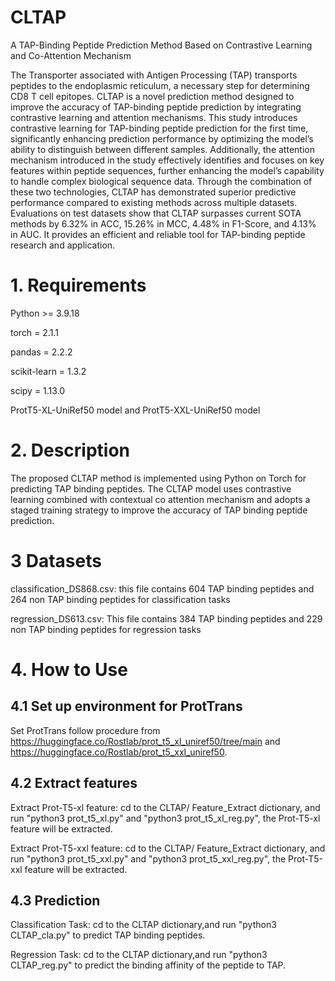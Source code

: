 # CLTAP
A TAP-Binding Peptide Prediction Method Based on Contrastive Learning and Co-Attention Mechanism

The Transporter associated with Antigen Processing (TAP) transports peptides to the endoplasmic reticulum, a necessary step for determining CD8 T cell epitopes. CLTAP is a novel prediction method designed to improve the accuracy of TAP-binding peptide prediction by integrating contrastive learning and attention mechanisms. This study introduces contrastive learning for TAP-binding peptide prediction for the first time, significantly enhancing prediction performance by optimizing the model’s ability to distinguish between different samples. Additionally, the attention mechanism introduced in the study effectively identifies and focuses on key features within peptide sequences, further enhancing the model’s capability to handle complex biological sequence data. Through the combination of these two technologies, CLTAP has demonstrated superior predictive performance compared to existing methods across multiple datasets. Evaluations on test datasets show that CLTAP surpasses current SOTA methods by 6.32% in ACC, 15.26% in MCC, 4.48% in F1-Score, and 4.13% in AUC. It provides an efficient and reliable tool for TAP-binding peptide research and application.

# 1. Requirements
Python >= 3.9.18

torch = 2.1.1

pandas = 2.2.2

scikit-learn = 1.3.2

scipy = 1.13.0

ProtT5-XL-UniRef50 model and ProtT5-XXL-UniRef50 model

# 2. Description
The proposed CLTAP method is implemented using Python on Torch for predicting TAP binding peptides. The CLTAP model uses contrastive learning combined with contextual co attention mechanism and adopts a staged training strategy to improve the accuracy of TAP binding peptide prediction.
# 3 Datasets
classification_DS868.csv: this file contains 604 TAP binding peptides and 264 non TAP binding peptides for classification tasks

regression_DS613.csv: This file contains 384 TAP binding peptides and 229 non TAP binding peptides for regression tasks

# 4. How to Use
## 4.1 Set up environment for ProtTrans
Set ProtTrans follow procedure from https://huggingface.co/Rostlab/prot_t5_xl_uniref50/tree/main and https://huggingface.co/Rostlab/prot_t5_xxl_uniref50.

## 4.2 Extract features
Extract Prot-T5-xl feature: cd to the CLTAP/ Feature_Extract dictionary, and run "python3 prot_t5_xl.py" and "python3 prot_t5_xl_reg.py", the Prot-T5-xl feature will be extracted.

Extract Prot-T5-xxl feature: cd to the CLTAP/ Feature_Extract dictionary, and run "python3 prot_t5_xxl.py" and "python3 prot_t5_xxl_reg.py", the Prot-T5-xxl feature will be extracted.

## 4.3 Prediction
Classification Task: cd to the CLTAP dictionary,and run "python3 CLTAP_cla.py" to predict TAP binding peptides.

Regression Task: cd to the CLTAP dictionary,and run "python3 CLTAP_reg.py" to predict the binding affinity of the peptide to TAP.